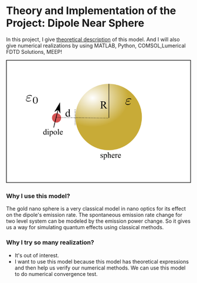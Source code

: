 # Theory and Implementation of the Project: Dipole Near Sphere

In this project, I give [theoretical description](https://knifelees3.github.io/2020/06/20/A_En_DipoleEmissionNearSphere/) of this model. And I will also give numerical realizations by using MATLAB, Python, COMSOL,Lumerical FDTD Solutions, MEEP!

![](https://raw.githubusercontent.com/knifelees3/my_pictures/master/picgoup/20200107214942441_16601.png)

### Why I use this model?

The gold nano sphere is a very classical model in nano optics for its effect on the dipole's emission rate. The spontaneous emission rate change for two level system can be modeled by the emission power change. So it gives us a way for simulating quantum effects using classical methods.



### Why I try so many realization?

* It's out of interest.
* I want to use this model because this model has theoretical expressions and then help us verify our numerical methods. We can use this model to do numerical convergence test.


